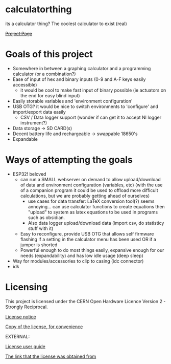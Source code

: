 # calculatorthing
its a calculator thing? The coolest calculator to exist (real)

~~[Project Page](https://itscinnamon/projects/calculator/)~~
# Goals of this project

- Somewhere in between a graphing calculator and a programming calculator (or a combination?)
- Ease of input of hex and binary inputs (0-9 and A-F keys easily accessible)
    - it would be cool to make fast input of binary possible (ie actuators on the end for easy blind input)
- Easily storable variables and 'environment configuration'
- USB OTG? it would be nice to switch environments to 'configure' and import/export data easily
    - CSV / Data logger support (wonder if can get it to accept NI logger instrument?)
- Data storage -> SD CARD(s)
- Decent battery life and rechargeable -> swappable 18650's
- Expandable

# Ways of attempting the goals

- ESP32! beloved
    - can run a SMALL webserver on demand to allow upload/download of data and environment configuration (variables, etc) (with the use of a companion program it could be used to offload more difficult calculations, but we are probably getting ahead of ourselves)
        - use cases for data transfer: LaTeX conversion tool(?) seems annoying... can use calculator functions to create equations then "upload" to system as latex equations to be used in programs such as obsidian.
        -  Also data logger upload/download data (import csv, do statisticy stuff with it)
    - Easy to reconfigure, provide USB OTG that allows self firmware flashing if a setting in the calculator menu has been used OR if a jumper is shorted
    - Powerful enough to do most things easily, expansive enough for our needs (expandability) and has low idle usage (deep sleep)
- Way for modules/accessories to clip to casing (idc connector)
- idk
# Licensing

This project is licensed under the CERN Open Hardware Licence Version 2 - Strongly Reciprocal.

[License notice](LICENSE.md)

[Copy of the license, for convenience](LICENSE-CERN.md)

EXTERNAL:

[License user guide](https://ohwr.org/project/cernohl/wikis/uploads/b88fd806c337866bff655f2506f23d37/cern_ohl_s_v2_user_guide.txt)

[The link that the license was obtained from](https://ohwr.org/cern_ohl_s_v2.txt)